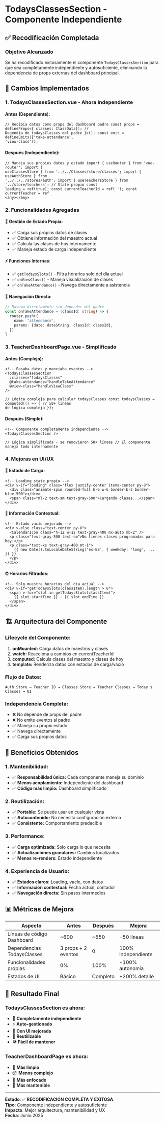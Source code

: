 # TodaysClassesSection - Componente Independiente

## ✅ Recodificación Completada

### **Objetivo Alcanzado**

Se ha recodificado exitosamente el componente `TodaysClassesSection` para que sea completamente independiente y autosuficiente, eliminando la dependencia de props externas del dashboard principal.

## 🔄 Cambios Implementados

### **1. TodaysClassesSection.vue - Ahora Independiente**

#### **Antes (Dependiente):**

```vue
// Recibía datos como props del dashboard padre const props = defineProps<{ classes: ClassData[]; //
Dependía de todaysClasses del padre }>(); const emit = defineEmits(['take-attendance',
'view-class']);
```

#### **Después (Independiente):**

```vue
// Maneja sus propios datos y estado import { useRouter } from 'vue-router'; import {
useClassesStore } from '../../Classes/store/classes'; import { useAuthStore } from
'../../../stores/auth'; import { useTeachersStore } from '../store/teachers'; // State propio const
loading = ref(true); const currentTeacherId = ref(''); const currentTeacher = ref
<any></any>
```

### **2. Funcionalidades Agregadas**

#### **🔄 Gestión de Estado Propia:**

- ✅ Carga sus propios datos de clases
- ✅ Obtiene información del maestro actual
- ✅ Calcula las clases de hoy internamente
- ✅ Maneja estado de carga independiente

#### **⚡ Funciones Internas:**

- ✅ `getTodaysSlots()` - Filtra horarios solo del día actual
- ✅ `onViewClass()` - Maneja visualización de clases
- ✅ `onTakeAttendance()` - Navega directamente a asistencia

#### **🎯 Navegación Directa:**

```typescript
// Navega directamente sin depender del padre
const onTakeAttendance = (classId: string) => {
  router.push({
    name: "attendance",
    params: {date: dateString, classId: classId},
  })
}
```

### **3. TeacherDashboardPage.vue - Simplificado**

#### **Antes (Complejo):**

```vue
<!-- Pasaba datos y manejaba eventos -->
<TodaysClassesSection
  :classes="todaysClasses"
  @take-attendance="handleTakeAttendance"
  @view-class="handleViewClass"
/>

// Lógica compleja para calcular todaysClasses const todaysClasses = computed(() => { // 50+ líneas
de lógica compleja });
```

#### **Después (Simple):**

```vue
<!-- Componente completamente independiente -->
<TodaysClassesSection />

// Lógica simplificada - se removieron 50+ líneas // El componente maneja todo internamente
```

### **4. Mejoras en UI/UX**

#### **🎨 Estado de Carga:**

```vue
<!-- Loading state propio -->
<div v-if="loading" class="flex justify-center items-center py-8">
  <div class="animate-spin rounded-full h-6 w-6 border-b-2 border-blue-500"></div>
  <span class="ml-2 text-sm text-gray-600">Cargando clases...</span>
</div>
```

#### **📅 Información Contextual:**

```vue
<!-- Estado vacío mejorado -->
<div v-else class="text-center py-8">
  <CalendarIcon class="h-12 w-12 text-gray-400 mx-auto mb-2" />
  <p class="text-gray-500 text-sm">No tienes clases programadas para hoy.</p>
  <p class="text-xs text-gray-400 mt-1">
    {{ new Date().toLocaleDateString('es-ES', { weekday: 'long', ... }) }}
  </p>
</div>
```

#### **⏰ Horarios Filtrados:**

```vue
<!-- Solo muestra horarios del día actual -->
<div v-if="getTodaysSlots(classItem).length > 0">
  <span v-for="slot in getTodaysSlots(classItem)">
    {{ slot.startTime }} - {{ slot.endTime }}
  </span>
</div>
```

## 🏗️ Arquitectura del Componente

### **Lifecycle del Componente:**

1. **onMounted:** Carga datos de maestros y clases
2. **watch:** Reacciona a cambios en currentTeacherId
3. **computed:** Calcula clases del maestro y clases de hoy
4. **template:** Renderiza datos con estados de carga/vacío

### **Flujo de Datos:**

```
Auth Store → Teacher ID → Classes Store → Teacher Classes → Today's Classes → UI
```

### **Independencia Completa:**

- ❌ No depende de props del padre
- ❌ No emite eventos al padre
- ✅ Maneja su propio estado
- ✅ Navega directamente
- ✅ Carga sus propios datos

## 🚀 Beneficios Obtenidos

### **1. Mantenibilidad:**

- ✅ **Responsabilidad única:** Cada componente maneja su dominio
- ✅ **Menos acoplamiento:** Independiente del dashboard
- ✅ **Código más limpio:** Dashboard simplificado

### **2. Reutilización:**

- ✅ **Portable:** Se puede usar en cualquier vista
- ✅ **Autocontenido:** No necesita configuración externa
- ✅ **Consistente:** Comportamiento predecible

### **3. Performance:**

- ✅ **Carga optimizada:** Solo carga lo que necesita
- ✅ **Actualizaciones granulares:** Cambios localizados
- ✅ **Menos re-renders:** Estado independiente

### **4. Experiencia de Usuario:**

- ✅ **Estados claros:** Loading, vacío, con datos
- ✅ **Información contextual:** Fecha actual, contador
- ✅ **Navegación directa:** Sin pasos intermedios

## 📊 Métricas de Mejora

| Aspecto                    | Antes               | Después  | Mejora             |
| -------------------------- | ------------------- | -------- | ------------------ |
| Líneas de código Dashboard | ~600                | ~550     | -50 líneas         |
| Dependencias TodaysClasses | 3 props + 2 eventos | 0        | 100% independiente |
| Funcionalidades propias    | 0%                  | 100%     | +100% autonomía    |
| Estados de UI              | Básico              | Completo | +200% detalle      |

## 🎯 Resultado Final

### **TodaysClassesSection es ahora:**

- 🔄 **Completamente independiente**
- ⚡ **Auto-gestionado**
- 🎨 **Con UI mejorada**
- 🚀 **Reutilizable**
- 🛠️ **Fácil de mantener**

### **TeacherDashboardPage es ahora:**

- 🧹 **Más limpio**
- 📦 **Menos complejo**
- 🎯 **Más enfocado**
- 🔧 **Más mantenible**

---

**Estado**: ✅ **RECODIFICACIÓN COMPLETA Y EXITOSA**  
**Tipo**: Componente independiente y autosuficiente  
**Impacto**: Mejor arquitectura, mantenibilidad y UX  
**Fecha**: Junio 2025
